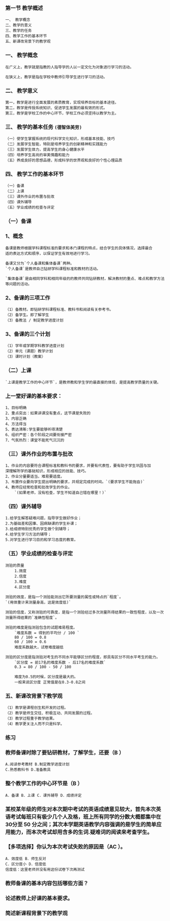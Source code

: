 
### 第一节 教学概述
    一、 教学概念
    二、教学的意义
    三、教学的任务
    四、教学工作的基本环节
    五、新课改背景下的教学观

### 一、 教学概念
    在广义上，教学就是指教的人指导学的人以一定文化为对象进行学习的活动。

    在狭义上，教学是指在学校中教师引导学生进行学习的活动。

### 二、 教学意义
    第一，教学是进行全面发展的素质教育，实现培养目标的基本途径。
    第二，教学是传授系统知识、促进学生发展的最有效的形式。
    第三，教学是学校工作的中心环节，学校工作必须坚持以教学为主。

### 三、 教学的基本任务 `(德智体美劳)`
    （一）使学生掌握系统的现代科学文化知识，形成基本技能、技巧
    （二）发展学生智能，特别是培养学生的创新精神和实践能力
    （三）发展学生体力，提高学生的身心健康水平
    （四）培养学生高尚的审美情趣和能力
    （五）养成良好的思想品德，形成科学的世界观和良好的个性心理品质

### 四、 教学工作的基本环节
    （一）备课
    （二）上课
    （三）课外作业的布置与批改
    （四）课外辅导
    （五）学业成绩的检查与评定

### （一）备课
### 1、概念
    备课是教师根据学科课程标准的要求和本门课程的特点，结合学生的具体情况，选择最合
    适的表达方式和顺序，以保证学生有效地进行学习。

    备课又分为`个人备课和集体备课`两种。
    `个人备课`是教师自己钻研学科课程标准和教材的活动。

    `集体备课`是由相同学科和相同年级的的教师共同钻研教材，解决教材的重点、难点和教学方法等问题的活动。

### 2、备课的三项工作
    （1）备教材。即钻研学科课程标准、教科书和阅读有关参考书。
    （2）备学生。即了解学生
    （3）备教法 / 制定教学进度计划

### 3、备课的三个计划
    （1）学年或学期学科教学进度计划
    （2）单元（课题）教学计划
    （3）课时计划（教案）

### （二）上课
    `上课是教学工作的中心环节`，是教师教和学生学的最直接的体现，是提高教学质量的关键。

### 上一堂好课的基本要求：
    1、目标明确
    2、重点突出：如果讲课没有重点，这节课是失败的
    3、内容正确
    4、方法得当
    5、表达清晰:学生要能够听得清楚
    6、组织严密：各个阶段之间要衔接严密
    7、气氛热烈：课堂不能死气沉沉的

### （三）课外作业的布置与批改
    1、作业的内容要符合课程标准和教科书的要求，并要有代表性，要有助于学生巩固与加
    深理解所学的基础知识，形成相应的技能、技巧。
    2、作业分量要适当，难易要适度。
    3、布置作业要向学生提出明确的要求，并规定完成的时间。`(要求学生不能拖沓)`
    4、教师应经常检查和批改学生的作业。
        `(如果老师，没有检查，学生不知道自己错在哪里！)`

### （四）课外辅导
    1.给学生解答疑难问题，指导学生做好作业；
    2.为基础差和因事、因病缺课的学生补课；
    3.给成绩特别优秀的学生做个别辅导；
    4.给学生学习方法的辅导；
    5.对学生进行学习目的和学习态度的教育。

### （五）学业成绩的检查与评定
    测验的质量
        1.效度
        2.信度
        3.难度
        4.区分度

    测验的效度，是指一个测验能测出它所要测量的属性或特点的`程度`。
    `(用体重计来测量身高，这是效度低)`

    测验的信度，又称测验的可靠度，是指一个测验经过多次测量所得结果的一致性程度，以及一次测量所得结果的`准确性程度`。

    测验的难度是指测验包含的试题难易程度。
        `难度系数 = 得到的平均分 / 100 `
        80 / 100 = 0.8
        60 / 100 = 0.6
        难度系数越大，试卷难度越低

    测验的区分度是指测验对考生的不同水平能够区分的程度，即具有区分不同水平考生的能力。
        `区分度 = 前17名的难度系数 - 后17名的难度系数`
        0.3 = 80 / 100 - 50 / 100

        难度为0.5的时候，区分度是最大的。
        一般来说区分度 正常值是在0.3-0.8之间

### 五、新课改背景下教学观
    （1）教学是课程创生和开发的过程。
    （2）教学是师生交往、积极互动、共同发展的过程。
    （3）教学过程重于教学结果。
    （4）教学更关注人而不只是科学。

### 练习
### 教师备课时除了要钻研教材，了解学生，还要（B ）
    A.阅读参考教材 B.制定教学进度计划
    C.熟悉教科书 D.准备教具

### 整个教学工作的中心环节是（B ）
    A．备课 B．上课 C．课外辅导 D．成绩评定

### 某校某年级的师生对本次期中考试的英语成绩意见较大，首先本次英语考试每班只有极少几个人及格，班上所有同学的分数大概都集中在 30分至 50 分之间；其次本学期英语教学内容强调的是学生的简单应用能力，而本次考试却用含多的生词.疑难词的阅读来考查学生。

### 【多项选择】你认为本次考试失败的原因是（AC ）。
    A．效度低 B．师生反对
    C．区分度小 D．信度低
    信度低：这里老师并没有用这份试卷下次再测试

### 教师备课的基本内容包括哪些方面？
### 论述教师上好课的基本要求。
### 简述新课程背景下的教学观
